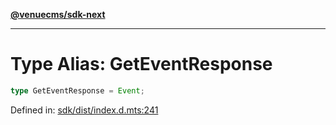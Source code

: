 [**@venuecms/sdk-next**](../Index.md)

***

# Type Alias: GetEventResponse

```ts
type GetEventResponse = Event;
```

Defined in: [sdk/dist/index.d.mts:241](https://github.com/venuecms/sdk/blob/aa6bf5e2569259dec55e399babe648ca7df4042f/packages/sdk/dist/index.d.mts#L241)
